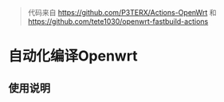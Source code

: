  >代码来自 https://github.com/P3TERX/Actions-OpenWrt  和 https://github.com/tete1030/openwrt-fastbuild-actions
# 自动化编译Openwrt
## 使用说明  
